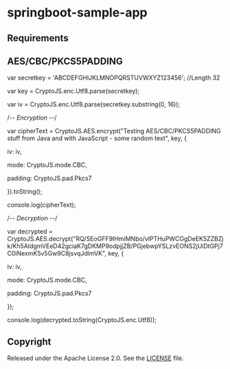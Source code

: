 # springboot-sample-app

## Requirements

## AES/CBC/PKCS5PADDING
var secretkey = 'ABCDEFGHIJKLMNOPQRSTUVWXYZ123456'; //Length 32

var key = CryptoJS.enc.Utf8.parse(secretkey);

var iv = CryptoJS.enc.Utf8.parse(secretkey.substring(0, 16));

/*-- Encryption --*/

var cipherText = CryptoJS.AES.encrypt("Testing AES/CBC/PKCS5PADDING stuff from Java and with JavaScript - some random text", key, {

iv: iv,

mode: CryptoJS.mode.CBC,

padding: CryptoJS.pad.Pkcs7

}).toString();

console.log(cipherText);

/*-- Decryption --*/

var decrypted = CryptoJS.AES.decrypt("RQ/SEoGFF9IHmiMNbo/vlPTHuPWCGgDeEK5ZZBZjk/Kh5AIdgmVEeD42gciaK7gDKMP9odpjjZB/PGjebwpYSLzvEONS2jUiDtGPj7C0iNexmK5v5Gw9C8jsvqJdlmVK", key, {

iv: iv,

mode: CryptoJS.mode.CBC,

padding: CryptoJS.pad.Pkcs7

});

console.log(decrypted.toString(CryptoJS.enc.Utf8));

## Copyright

Released under the Apache License 2.0. See the [LICENSE](https://github.com/codecentric/springboot-sample-app/blob/master/LICENSE) file.